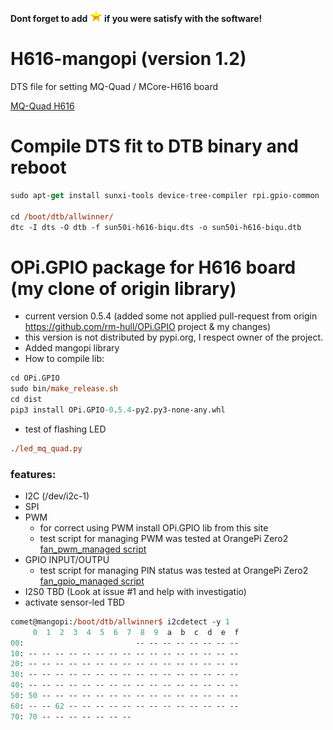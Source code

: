 **Dont forget to add ![/image/star.png](https://github.com/mamin27/ecomet_i2c_raspberry_tools/blob/master/python_test_scripts/display/images/star.png) if you were satisfy with the software!**

# H616-mangopi (version 1.2)
DTS file for setting MQ-Quad / MCore-H616 board

[MQ-Quad H616](https://mangopi.org/mqquad)
# Compile DTS fit to DTB binary and reboot

```ps
sudo apt-get install sunxi-tools device-tree-compiler rpi.gpio-common

cd /boot/dtb/allwinner/
dtc -I dts -O dtb -f sun50i-h616-biqu.dts -o sun50i-h616-biqu.dtb
```
# OPi.GPIO package for H616 board (my clone of origin library)
* current version 0.5.4 (added some not applied pull-request from origin https://github.com/rm-hull/OPi.GPIO project & my changes)
* this version is not distributed by pypi.org, I respect owner of the project.
* Added mangopi library
* How to compile lib:
```ps
cd OPi.GPIO
sudo bin/make_release.sh
cd dist
pip3 install OPi.GPIO-0.5.4-py2.py3-none-any.whl
```
* test of flashing LED
```ps
./led_mq_quad.py
```

### features:
* I2C (/dev/i2c-1)
* SPI
* PWM
  - for correct using PWM install OPi.GPIO lib from this site
  - test script for managing PWM was tested at OrangePi Zero2 [fan_pwm_managed script](https://github.com/mamin27/H616-mangopi/tree/main/test_scripts/orangepi/zero2)
* GPIO INPUT/OUTPU
  - test script for managing PIN status was tested at OrangePi Zero2 [fan_gpio_managed script](https://github.com/mamin27/H616-mangopi/tree/main/test_scripts/orangepi/zero2)
* I2S0 TBD (Look at issue #1 and help with investigatio)
* activate sensor-led TBD


```ps
comet@mangopi:/boot/dtb/allwinner$ i2cdetect -y 1
     0  1  2  3  4  5  6  7  8  9  a  b  c  d  e  f
00:                         -- -- -- -- -- -- -- --
10: -- -- -- -- -- -- -- -- -- -- -- -- -- -- -- --
20: -- -- -- -- -- -- -- -- -- -- -- -- -- -- -- --
30: -- -- -- -- -- -- -- -- -- -- -- -- -- -- -- --
40: -- -- -- -- -- -- -- -- -- -- -- -- -- -- -- --
50: 50 -- -- -- -- -- -- -- -- -- -- -- -- -- -- --
60: -- -- 62 -- -- -- -- -- -- -- -- -- -- -- -- --
70: 70 -- -- -- -- -- -- --
```

